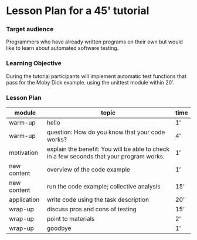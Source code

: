 # Lesson Plan for a 45' tutorial

### Target audience

Programmers who have already written programs on their own but would like to learn about automated software testing.

### Learning Objective
During the tutorial participants will implement automatic test functions that pass for the Moby Dick example. using the unittest module within 20'.

### Lesson Plan

| module | topic | time |
|--------|-------|------|
| warm-up | hello | 1' |
| warm-up | question: How do you know that your code works? | 4' |
| motivation | explain the benefit: You will be able to check in a few seconds that your program works. | 1’ |
| new content | overview of the code example | 1’ |
| new content | run the code example; collective analysis | 15' |
| application | write code using the task description | 20' |
| wrap-up | discuss pros and cons of testing | 15' |
| wrap-up | point to materials | 2' |
| wrap-up | goodbye | 1' |


